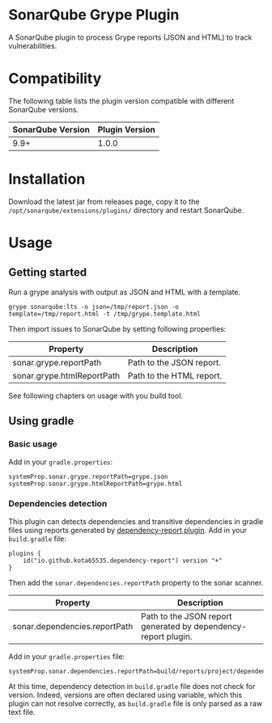 SonarQube Grype Plugin
==========

A SonarQube plugin to process Grype reports (JSON and HTML) to track vulnerabilities.

# Compatibility

The following table lists the plugin version compatible with different SonarQube versions.

| SonarQube Version | Plugin Version |
|-------------------|----------------|
| 9.9+              | 1.0.0          |

# Installation

Download the latest jar from releases page, copy it to the `/opt/sonarqube/extensions/plugins/` directory and restart SonarQube.

# Usage

## Getting started

Run a grype analysis with output as JSON and HTML with a template.
```
grype sonarqube:lts -o json=/tmp/report.json -o template=/tmp/report.html -t /tmp/grype.template.html
```

Then import issues to SonarQube by setting following properties:

| Property                    | Description              |
|-----------------------------|--------------------------|
| sonar.grype.reportPath      | Path to the JSON report. |
| sonar.grype.htmlReportPath  | Path to the HTML report. |

See following chapters on usage with you build tool. 

## Using gradle

### Basic usage

Add in your `gradle.properties`:

```
systemProp.sonar.grype.reportPath=grype.json
systemProp.sonar.grype.htmlReportPath=grype.html
```

### Dependencies detection

This plugin can detects dependencies and transitive dependencies in gradle files using reports generated by [dependency-report plugin](https://plugins.gradle.org/plugin/io.github.kota65535.dependency-report).
Add in your `build.gradle` file:

```
plugins {
    id("io.github.kota65535.dependency-report") version "+"
}
```

Then add the `sonar.dependencies.reportPath` property to the sonar scanner.

| Property                      | Description                                                    |
|-------------------------------|----------------------------------------------------------------|
| sonar.dependencies.reportPath | Path to the JSON report generated by dependency-report plugin. |

Add in your `gradle.properties` file:

```
systemProp.sonar.dependencies.reportPath=build/reports/project/dependencies.json
```

At this time, dependency detection in `build.gradle` file does not check for version. Indeed, versions are often declared using variable, which this plugin can not resolve correctly, as `build.gradle` file is only parsed as a raw text file.
